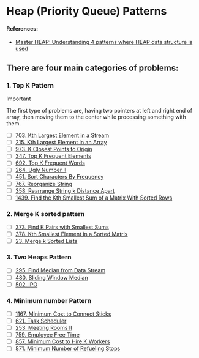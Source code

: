 # Heap (Priority Queue) Patterns

#### References:
- [Master HEAP: Understanding 4 patterns where HEAP data structure is used](https://leetcode.com/discuss/general-discussion/1127238/master-heap-by-solving-23-questions-in-4-patterns-category)


## There are four main categories of problems:
   ### 1. Top K Pattern
   > [!IMPORTANT]
   > The first type of problems are, having two pointers at left and right end of array, then moving them to the center while processing something with them.

   - [ ] [703. Kth Largest Element in a Stream](https://leetcode.com/problems/kth-largest-element-in-a-stream/description/)
   - [ ] [215. Kth Largest Element in an Array](https://leetcode.com/problems/kth-largest-element-in-an-array/description/)
   - [ ] [973. K Closest Points to Origin](https://leetcode.com/problems/k-closest-points-to-origin/description/)
   - [ ] [347. Top K Frequent Elements](https://leetcode.com/problems/top-k-frequent-elements/description/)
   - [ ] [692. Top K Frequent Words](https://leetcode.com/problems/top-k-frequent-words/description/)
   - [ ] [264. Ugly Number II](https://leetcode.com/problems/ugly-number-ii/description/)
   - [ ] [451. Sort Characters By Frequency](https://leetcode.com/problems/sort-characters-by-frequency/description/)
   - [ ] [767. Reorganize String](https://leetcode.com/problems/reorganize-string/description/)
   - [ ] [358. Rearrange String k Distance Apart](https://leetcode.com/problems/rearrange-string-k-distance-apart/description/)
   - [ ] [1439. Find the Kth Smallest Sum of a Matrix With Sorted Rows](https://leetcode.com/problems/find-the-kth-smallest-sum-of-a-matrix-with-sorted-rows/description/)

   ### 2. Merge K sorted pattern
   - [ ] [373. Find K Pairs with Smallest Sums](https://leetcode.com/problems/find-k-pairs-with-smallest-sums/description/)
   - [ ] [378. Kth Smallest Element in a Sorted Matrix](https://leetcode.com/problems/kth-smallest-element-in-a-sorted-matrix/description/)
   - [ ] [23. Merge k Sorted Lists](https://leetcode.com/problems/merge-k-sorted-lists/description/)

   ### 3. Two Heaps Pattern
   - [ ] [295. Find Median from Data Stream](https://leetcode.com/problems/find-median-from-data-stream/description/)
   - [ ] [480. Sliding Window Median](https://leetcode.com/problems/sliding-window-median/description/)
   - [ ] [502. IPO](https://leetcode.com/problems/ipo/description/)

   ### 4. Minimum number Pattern
   - [ ] [1167. Minimum Cost to Connect Sticks](https://leetcode.com/problems/minimum-cost-to-connect-sticks/description/)
   - [ ] [621. Task Scheduler](https://leetcode.com/problems/task-scheduler/description/)
   - [ ] [253. Meeting Rooms II](https://leetcode.com/problems/meeting-rooms-ii/description/)
   - [ ] [759. Employee Free Time](https://leetcode.com/problems/employee-free-time/description/)
   - [ ] [857. Minimum Cost to Hire K Workers](https://leetcode.com/problems/minimum-cost-to-hire-k-workers/description/)
   - [ ] [871. Minimum Number of Refueling Stops](https://leetcode.com/problems/minimum-number-of-refueling-stops/description/)
